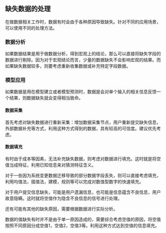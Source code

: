 ## 缺失数据的处理

在做数据相关工作时，数据有时会由于各种原因导致缺失。针对不同的应用场景，可以使用不同的处理方法。

### 数据分析

如果数据结果是用于做数据分析，得到宏观上的结论，那么可以直接将缺失字段的数据进行剔除。因为对于宏观结论而言，少量的数据缺失不会影响宏观的结果。而如果缺失数据较多，则要考虑重新收集数据或补充特定字段数据。

### 模型应用

如果数据是用在模型建立或者模型预测时，数据是会对单个输入的相关信息反馈一个结果，则数据缺失就会变得相当致命。

#### 数据采集

首先考虑对缺失数据进行重新采集：增加数据采集节点，用户重新提交缺失信息，外部数据补充等方式，利用这种方式得到的数据，具有较高的可信度。建议优先考虑。

#### 数据填充

有时由于成本等因素，无法补充缺失数据，则考虑对数据进行填充。这时就是将空值当成特征，利用已知信息来对猜测特征含义。

对于一些因为系统变更数据迁移导致的部分数据字段丢失，则可以直接考虑填充，利用均值法，插值法，建模，规则等可以完成对数值型数字的快速填充。

对于用户提交信息缺失，可能是用户遗漏信息，也可能是信息蕴含不良信息，用户故意隐瞒。这时就将空值作为隐含不良信息的信号进行处理。

还有可能有其他的缺失原因，需要根据数据进行实际分析。

数据的值缺失有时并不是由于单一原因造成的，需要综合考虑空值的原因，将空值按照不同原因分成空值1，空值2，空值3等。利用这种方式达到空值的信息填充。